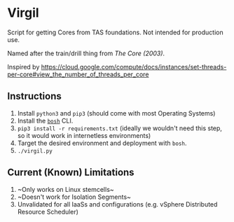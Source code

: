 # Virgil

Script for getting Cores from TAS foundations. Not intended for production use.

Named after the train/drill thing from _The Core (2003)_.

Inspired by https://cloud.google.com/compute/docs/instances/set-threads-per-core#view_the_number_of_threads_per_core

## Instructions

1. Install `python3` and `pip3` (should come with most Operating Systems)
1. Install the [`bosh`](https://bosh.io/docs/cli-v2-install/) CLI.
1. `pip3 install -r requirements.txt` (ideally we wouldn't need this step, so it would work in internetless environments) 
1. Target the desired environment and deployment with `bosh`.
1. `./virgil.py`

## Current (Known) Limitations

1. ~Only works on Linux stemcells~
1. ~Doesn't work for Isolation Segments~
1. Unvalidated for all IaaSs and configurations (e.g. vSphere Distributed Resource Scheduler)
